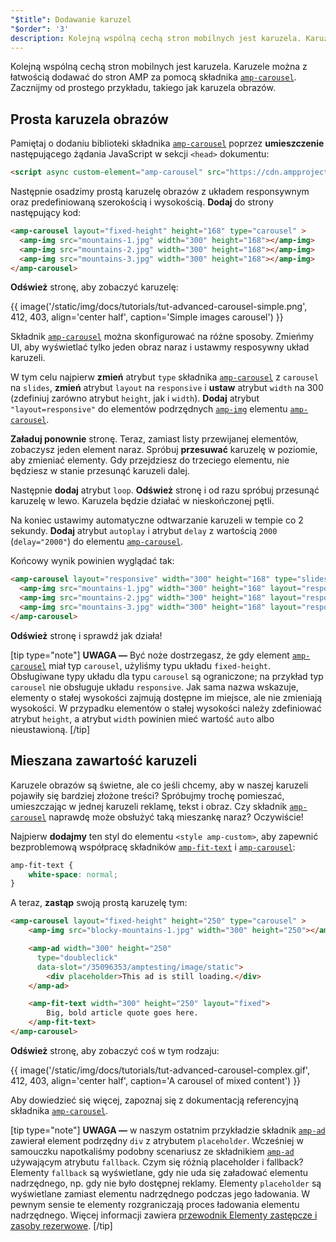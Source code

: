 ```yaml
---
"$title": Dodawanie karuzel
"$order": '3'
description: Kolejną wspólną cechą stron mobilnych jest karuzela. Karuzele można z łatwością dodawać do stron AMP za pomocą składnika amp-carousel.
---
```


Kolejną wspólną cechą stron mobilnych jest karuzela. Karuzele można z łatwością dodawać do stron AMP za pomocą składnika [`amp-carousel`](../../../../documentation/components/reference/amp-carousel.md). Zacznijmy od prostego przykładu, takiego jak karuzela obrazów.

## Prosta karuzela obrazów

Pamiętaj o dodaniu biblioteki składnika [`amp-carousel`](../../../../documentation/components/reference/amp-carousel.md) poprzez **umieszczenie** następującego żądania JavaScript w sekcji `<head>` dokumentu:

```html
<script async custom-element="amp-carousel" src="https://cdn.ampproject.org/v0/amp-carousel-0.1.js"></script>
```

Następnie osadzimy prostą karuzelę obrazów z układem responsywnym oraz predefiniowaną szerokością i wysokością. **Dodaj** do strony następujący kod:

```html
<amp-carousel layout="fixed-height" height="168" type="carousel" >
  <amp-img src="mountains-1.jpg" width="300" height="168"></amp-img>
  <amp-img src="mountains-2.jpg" width="300" height="168"></amp-img>
  <amp-img src="mountains-3.jpg" width="300" height="168"></amp-img>
</amp-carousel>
```

**Odśwież** stronę, aby zobaczyć karuzelę:

{{ image('/static/img/docs/tutorials/tut-advanced-carousel-simple.png', 412, 403, align='center half', caption='Simple images carousel') }}

Składnik [`amp-carousel`](../../../../documentation/components/reference/amp-carousel.md) można skonfigurować na różne sposoby.  Zmieńmy UI, aby wyświetlać tylko jeden obraz naraz i ustawmy resposywny układ karuzeli.

W tym celu najpierw **zmień** atrybut `type` składnika [`amp-carousel`](../../../../documentation/components/reference/amp-carousel.md) z `carousel` na `slides`, **zmień** atrybut `layout` na `responsive` i **ustaw** atrybut `width` na 300 (zdefiniuj zarówno atrybut `height`, jak i `width`).  **Dodaj** atrybut `"layout=responsive"` do elementów podrzędnych [`amp-img`](../../../../documentation/components/reference/amp-img.md) elementu [`amp-carousel`](../../../../documentation/components/reference/amp-carousel.md).

**Załaduj ponownie** stronę. Teraz, zamiast listy przewijanej elementów, zobaczysz jeden element naraz. Spróbuj **przesuwać** karuzelę w poziomie, aby zmieniać elementy. Gdy przejdziesz do trzeciego elementu, nie będziesz w stanie przesunąć karuzeli dalej.

Następnie **dodaj** atrybut `loop`. **Odśwież** stronę i od razu spróbuj przesunąć karuzelę w lewo. Karuzela będzie działać w nieskończonej pętli.

Na koniec ustawimy automatyczne odtwarzanie karuzeli w tempie co 2 sekundy. **Dodaj** atrybut `autoplay` i atrybut `delay` z wartością `2000` (`delay="2000"`) do elementu [`amp-carousel`](../../../../documentation/components/reference/amp-carousel.md).

Końcowy wynik powinien wyglądać tak:

```html
<amp-carousel layout="responsive" width="300" height="168" type="slides" autoplay delay="2000" loop>
  <amp-img src="mountains-1.jpg" width="300" height="168" layout="responsive"></amp-img>
  <amp-img src="mountains-2.jpg" width="300" height="168" layout="responsive"></amp-img>
  <amp-img src="mountains-3.jpg" width="300" height="168" layout="responsive"></amp-img>
</amp-carousel>
```

**Odśwież** stronę i sprawdź jak działa!

[tip type="note"] **UWAGA —** Być noże dostrzegasz, że gdy element [`amp-carousel`](../../../../documentation/components/reference/amp-carousel.md) miał typ `carousel`, użyliśmy typu układu `fixed-height`. Obsługiwane typy układu dla typu `carousel` są ograniczone; na przykład typ `carousel` nie obsługuje układu `responsive`. Jak sama nazwa wskazuje, elementy o stałej wysokości zajmują dostępne im miejsce, ale nie zmieniają wysokości. W przypadku elementów o stałej wysokości należy zdefiniować atrybut `height`, a atrybut `width` powinien mieć wartość `auto` albo nieustawioną. [/tip]

## Mieszana zawartość karuzeli

Karuzele obrazów są świetne, ale co jeśli chcemy, aby w naszej karuzeli pojawiły się bardziej złożone treści? Spróbujmy trochę pomieszać, umieszczając w jednej karuzeli reklamę, tekst i obraz. Czy składnik [`amp-carousel`](../../../../documentation/components/reference/amp-carousel.md) naprawdę może obsłużyć taką mieszankę naraz? Oczywiście!

Najpierw **dodajmy** ten styl do elementu `<style amp-custom>`, aby zapewnić bezproblemową współpracę składników [`amp-fit-text`](../../../../documentation/components/reference/amp-fit-text.md) i [`amp-carousel`](../../../../documentation/components/reference/amp-carousel.md):

```css
amp-fit-text {
    white-space: normal;
}
```

A teraz, **zastąp** swoją prostą karuzelę tym:

```html
<amp-carousel layout="fixed-height" height="250" type="carousel" >
    <amp-img src="blocky-mountains-1.jpg" width="300" height="250"></amp-img>

    <amp-ad width="300" height="250"
      type="doubleclick"
      data-slot="/35096353/amptesting/image/static">
        <div placeholder>This ad is still loading.</div>
    </amp-ad>

    <amp-fit-text width="300" height="250" layout="fixed">
        Big, bold article quote goes here.
    </amp-fit-text>
</amp-carousel>
```

**Odśwież** stronę, aby zobaczyć coś w tym rodzaju:

{{ image('/static/img/docs/tutorials/tut-advanced-carousel-complex.gif', 412, 403, align='center half', caption='A carousel of mixed content') }}

Aby dowiedzieć się więcej, zapoznaj się z dokumentacją referencyjną składnika [`amp-carousel`](../../../../documentation/components/reference/amp-carousel.md).

[tip type="note"] **UWAGA —** w naszym ostatnim przykładzie składnik [`amp-ad`](../../../../documentation/components/reference/amp-ad.md) zawierał element podrzędny `div` z atrybutem `placeholder`. Wcześniej w samouczku napotkaliśmy podobny scenariusz ze składnikiem [`amp-ad`](../../../../documentation/components/reference/amp-ad.md) używającym atrybutu `fallback`. Czym się różnią placeholder i fallback? Elementy `fallback` są wyświetlane, gdy nie uda się załadować elementu nadrzędnego, np. gdy nie było dostępnej reklamy. Elementy `placeholder` są wyświetlane zamiast elementu nadrzędnego podczas jego ładowania. W pewnym sensie te elementy rozgraniczają proces ładowania elementu nadrzędnego. Więcej informacji zawiera [przewodnik Elementy zastępcze i zasoby rezerwowe](../../../../documentation/guides-and-tutorials/develop/style_and_layout/placeholders.md). [/tip]
